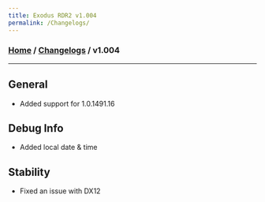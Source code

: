```yaml
---
title: Exodus RDR2 v1.004
permalink: /Changelogs/
---
```

### [Home](../../index.md) / [Changelogs](../Changelogs.md) / v1.004
---
## General
- Added support for 1.0.1491.16

## Debug Info
- Added local date & time

## Stability
- Fixed an issue with DX12
